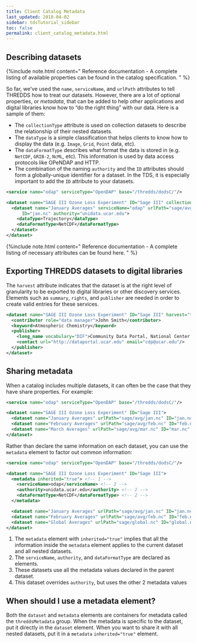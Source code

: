 ```yaml
---
title: Client Catalog Metadata
last_updated: 2018-04-02
sidebar: tdsTutorial_sidebar
toc: false
permalink: client_catalog_metadata.html
---
```


## Describing datasets

{%include note.html content="
Reference documentation - A complete listing of available properties can be found in the catalog specification.
" %}

So far, we've used the `name`, `serviceName`, and `urlPath` attributes to tell THREDDS how to treat our datasets.
However, there are a lot of optional properties, or _metadata_, that can be added to help _other_ applications and digital libraries know how to &ldquo;do the right thing&rdquo; with our data.
Here is a sample of them:

* The `collectionType` attribute is used on collection datasets to describe the relationship of their nested datasets.
* The `dataType` is a simple classification that helps clients to know how to display the data (e.g. `Image`, `Grid`, `Point` data, etc).
* The `dataFormatType` describes what format the data is stored in (e.g. `NetCDF`, `GRIB-2`, `NcML`, etc).
  This information is used by data access protocols like OPeNDAP and HTTP.
* The combination of the naming `authority` and the `ID` attributes should form a globally-unique identifier for a dataset.
  In the TDS, it is especially important to add the `ID` attribute to your datasets.

~~~xml
<service name="odap" serviceType="OpenDAP" base="/thredds/dodsC/"/>

<dataset name="SAGE III Ozone Loss Experiment" ID="Sage III" collectionType="TimeSeries">
  <dataset name="January Averages" serviceName="odap" urlPath="sage/avg/jan.nc"
      ID="jan.nc" authority="unidata.ucar.edu">
    <dataType>Trajectory</dataType>
    <dataFormatType>NetCDF</dataFormatType>
  </dataset>
</dataset>
~~~

{%include note.html content="
Reference documentation - A complete listing of necessary attributes can be found here.
" %}

## Exporting THREDDS datasets to digital libraries

The `harvest` attribute indicates that the dataset is at the right level of granularity to be exported to digital libraries or other discovery services.
Elements such as `summary`, `rights`, and `publisher` are needed in order to create valid entries for these services.

~~~xml
<dataset name="SAGE III Ozone Loss Experiment" ID="Sage III" harvest="true">
  <contributor role="data manager">John Smith</contributor>
  <keyword>Atmospheric Chemistry</keyword>
  <publisher>
    <long_name vocabulary="DIF">Community Data Portal, National Center for Atmospheric Research, University Corporation for Atmospheric Research</long_name>
    <contact url="http://dataportal.ucar.edu" email="cdp@ucar.edu"/>
  </publisher>
</dataset>
~~~

## Sharing metadata

When a catalog includes multiple datasets, it can often be the case that they have share properties.
For example:

~~~xml
<service name="odap" serviceType="OpenDAP" base="/thredds/dodsC/"/>

<dataset name="SAGE III Ozone Loss Experiment" ID="Sage III">
  <dataset name="January Averages" urlPath="sage/avg/jan.nc" ID="jan.nc" serviceName="odap" authority="unidata.ucar.edu" dataFormatType="NetCDF"/>
  <dataset name="February Averages" urlPath="sage/avg/feb.nc" ID="feb.nc" serviceName="odap" authority="unidata.ucar.edu" dataFormatType="NetCDF"/>
  <dataset name="March Averages" urlPath="sage/avg/mar.nc" ID="mar.nc" serviceName="odap" authority="unidata.ucar.edu" dataFormatType="NetCDF"/>
</dataset>
~~~

Rather than declare the same information on each dataset, you can use the `metadata` element to factor out common information:

~~~xml
<service name="odap" serviceType="OpenDAP" base="/thredds/dodsC/"/>

<dataset name="SAGE III Ozone Loss Experiment" ID="Sage III">
  <metadata inherited="true"> <!-- 1 -->
    <serviceName>odap</serviceName> <!-- 2 -->
    <authority>unidata.ucar.edu</authority> <!-- 2 --> 
    <dataFormatType>NetCDF</dataFormatType> <!-- 2 -->
  </metadata>

  <dataset name="January Averages" urlPath="sage/avg/jan.nc" ID="jan.nc"/> <!-- 3 -->
  <dataset name="February Averages" urlPath="sage/avg/feb.nc" ID="feb.nc"/> <!-- 3 -->   
  <dataset name="Global Averages" urlPath="sage/global.nc" ID="global.nc" authority="fluffycats.com"/> <!-- 4 -->
</dataset>
~~~

1. The `metadata` element with `inherited="true"` implies that all the information inside the `metadata` element applies to the current dataset and all nested datasets.
2. The `serviceName`, `authority`, and `dataFormatType` are declared as elements.
3. These datasets use all the metadata values declared in the parent dataset.
4. This dataset overrides `authority`, but uses the other 2 metadata values

## When should I use a metadata element?

Both the `dataset` and `metadata` elements are containers for metadata called the `threddsMetadata` group.
When the metadata is specific to the dataset, put it directly in the `dataset` element.
When you want to share it with all nested datasets, put it in a `metadata` `inherited="true"` element.
